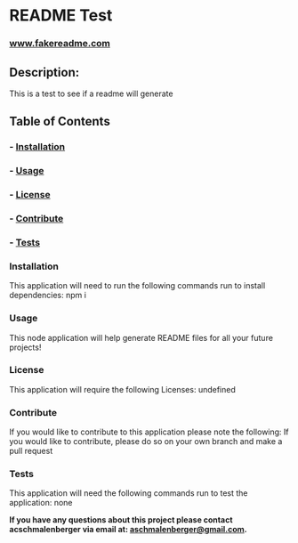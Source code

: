

# **README Test**
### www.fakereadme.com

## **Description:**
This is a test to see if a readme will generate

## **Table of Contents**

### - [Installation](#Installation)

### - [Usage](#Usage)

### - [License](#License)

### - [Contribute](#Contribute)

### - [Tests](#Tests)

### **Installation**
This application will need to run the following commands run to install dependencies: npm i

### **Usage**
This node application will help generate README files for all your future projects!

### **License**
This application will require the following Licenses: undefined

### **Contribute**
If you would like to contribute to this application please note the following: If you would like to contribute, please do so on your own branch and make a pull request

### **Tests**
This application will need the following commands run to test the application: none

**If you have any questions about this project please contact acschmalenberger via email at: aschmalenberger@gmail.com.**

